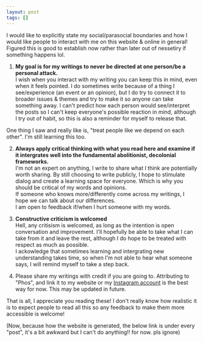 ```yaml
---
layout: post
tags: []
---
```


I would like to explicitly state my social/parasocial boundaries and how I would like people to interact with me on this website & online in general! Figured this is good to establish now rather than later out of nessetiry if something happens lol.

1. **My goal is for my writings to never be directed at one person/be a personal attack.**  
I wish when you interact with my writing you can keep this in mind, even when it feels pointed. I do sometimes write because of a thing I see/experience (an event or an opinion), but I do try to connect it to broader issues & themes and try to make it so anyone can take something away. I can't predict how each person would see/interpret the posts so I can't keep everyone's possible reaction in mind, although I try out of habit, so this is also a reminder for myself to release that.  

One thing I saw and really like is, "treat people like we depend on each other". I'm still learning this too.

2. **Always apply critical thinking with what you read here and examine if it intergrates well into the fundamental abolitionist, decolonial frameworks.**  
I'm not an expert on anything, I write to share what I think are potentially worth sharing. By still choosing to write publicly, I hope to stimulate dialog and create a learning space for everyone. Which is why you should be critical of my words and opinions.  
If someone who knows more/differently come across my writings, I hope we can talk about our differences.  
I am open to feedback if/when I hurt someone with my words.

3. **Constructive criticism is welcomed**  
Hell, any critisism is welcomed, as long as the intention is open conversation and improvement. I'll hopefully be able to take what I can take from it and leave the rest, although I do hope to be treated with respect as much as possible.  
I ackowledge that sometimes learning and intergrating new understanding takes time, so when I'm not able to hear what someone says, I will remind myself to take a step back.

4. Please share my writings with credit if you are going to. Attributing to "Phos", and link it to my website or my [Instagram account](https://www.instagram.com/phomnomnom/) is the best way for now. This may be updated in future.

That is all, I appreciate you reading these! I don't really know how realistic it is to expect people to read all this so any feedback to make them more accessible is welcome!

(Now, because how the website is generated, the below link is under every "post", it's a bit awkward but I can't do anything!! for now. pls ignore)